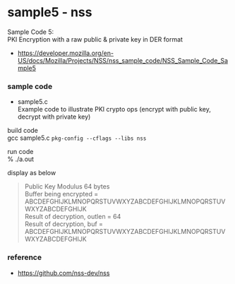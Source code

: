 sample5 - nss
===============

Sample Code 5:   <br/>
PKI Encryption with a raw public & private key in DER format  <br/>

- https://developer.mozilla.org/en-US/docs/Mozilla/Projects/NSS/nss_sample_code/NSS_Sample_Code_Sample5 <br/>

### sample code

 - sample5.c <br/>
Example code to illustrate PKI crypto ops (encrypt with public key, decrypt with private key) <br/>

build code <br/>
gcc sample5.c `pkg-config --cflags --libs nss` <br/>

run code <br/>
% ./a.out <br/>

display as below <br/>
> Public Key Modulus 64 bytes  <br/>
> Buffer being encrypted =  <br/>
> ABCDEFGHIJKLMNOPQRSTUVWXYZABCDEFGHIJKLMNOPQRSTUVWXYZABCDEFGHIJK  <br/>
> Result of decryption, outlen = 64  <br/>
> Result of decryption, buf =   <br/>
> ABCDEFGHIJKLMNOPQRSTUVWXYZABCDEFGHIJKLMNOPQRSTUVWXYZABCDEFGHIJK  <br/>


### reference
- https://github.com/nss-dev/nss

